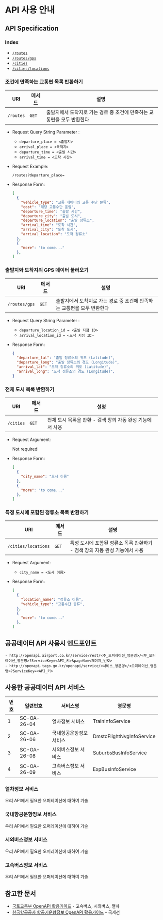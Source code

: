 # API 사용 안내

## API Specification

### Index

- [`/routes`](#get/routes)
- [`/routes/gps`](#get/routes/gps)
- [`/cities`](#get/cities)
- [`/cities/locations`](#get/cities/locations)

<a name="get/routes"></a>
### 조건에 만족하는 교통편 목록 반환하기

URI|메서드|설명
-|-|-
`/routes`|`GET`|출발지에서 도착지로 가는 경로 중 조건에 만족하는 교통편을 모두 반환한다

- Request Query String Parameter :
  - `departure_place = <출발지>`
  - `arrival_place = <목적지>`
  - `departure_time = <출발 시간>`
  - `arrival_time = <도착 시간>`

- Request Example:
  ```
  /routes?departure_place=
  ```

- Response Form:
  ```json
  [
    {
      "vehicle_type": "교통 데이터의 교통 수단 분류",
      "cost": "해당 교통수단 운임",
      "departure_time": "출발 시간",
      "departure_city": "출발 도시",
      "departure_location": "출발 정류소",
      "arrival_time": "도착 시간",
      "arrival_city": "도착 도시",
      "arrival_location": "도착 정류소"
    },
    {
      "more": "to come..."
    },
  ]
  ```

<a name="get/routes/gps"></a>
### 출발지와 도착지의 GPS 데이터 불러오기

URI|메서드|설명
-|-|-
`/routes/gps`|`GET`|출발지에서 도착지로 가는 경로 중 조건에 만족하는 교통편을 모두 반환한다

- Request Query String Parameter :
  - `departure_location_id = <출발 지점 ID>`
  - `arrival_location_id = <도착 지점 ID>`

- Response Form:
  ```json
  {
    "departure_lat": "출발 정류소의 위도 (Latitude)",
    "departure_long": "출발 정류소의 경도 (Longitude)",
    "arrival_lat": "도착 정류소의 위도 (Latitude)",
    "arrival_long": "도착 정류소의 경도 (Longitude)",
  }
  ```

<a name="get/cities"></a>
### 전체 도시 목록 반환하기

URI|메서드|설명
-|-|-
`/cities`|`GET`|전체 도시 목록을 반환 - 검색 창의 자동 완성 기능에서 사용

- Request Argument:

  Not required

- Response Form:
  ```json
  [
    {
      "city_name": "도시 이름"
    },
    {
      "more": "to come..."
    },
  ]
  ```

<a name="get/cities/locations"></a>
### 특정 도시에 포함된 정류소 목록 반환하기

URI|메서드|설명
-|-|-
`/cities/locations`|`GET`|특정 도시에 포함된 정류소 목록 반환하기 - 검색 창의 자동 완성 기능에서 사용

- Request Argument:
  - `city_name = <도시 이름>`

- Response Form:
  ```json
  [
    {
      "location_name": "정류소 이름",
      "vehicle_type": "교통수단 종류",
    },
    {
      "more": "to come..."
    },
  ]
  ```

## 공공데이터 API 사용시 엔드포인트

```
- http://openapi.airport.co.kr/service/rest/<주_오퍼레이션_영문명>/<부_오퍼레이션_영문명>?ServiceKey=<API_키>&pageNo=<페이지_번호>
- http://openapi.tago.go.kr/openapi/service/<서비스_영문명>/<오퍼레이션_영문명>?ServiceKey=<API_키>
```

## 사용한 공공데이터 API 서비스

번호|일련번호|서비스명|영문명
-|-|-|-
1|SC-OA-26-04|열차정보 서비스|TrainInfoService
2|SC-OA-26-06|국내항공운항정보 서비스|DmstcFlightNvgInfoService
3|SC-OA-26-08|시외버스정보 서비스|SuburbsBusInfoService
4|SC-OA-26-09|고속버스정보 서비스|ExpBusInfoService

### 열차정보 서비스

우리 API에서 필요한 오퍼레이션에 대하여 기술

### 국내항공운항정보 서비스

우리 API에서 필요한 오퍼레이션에 대하여 기술

### 시외버스정보 서비스

우리 API에서 필요한 오퍼레이션에 대하여 기술

### 고속버스정보 서비스

우리 API에서 필요한 오퍼레이션에 대하여 기술

## 참고한 문서

- [국토교통부 OpenAPI 활용가이드](https://www.data.go.kr/commonUser/fileDownload.do?atchFileId=FILE_000000001498053&fileDetailSn=0) - 고속버스, 시외버스, 열차
- [한국항공공사 항공기운항정보 OpenAPI 활용가이드](https://www.data.go.kr/commonUser/fileDownload.do?atchFileId=FILE_000000001523965&fileDetailSn=0) - 국제선
